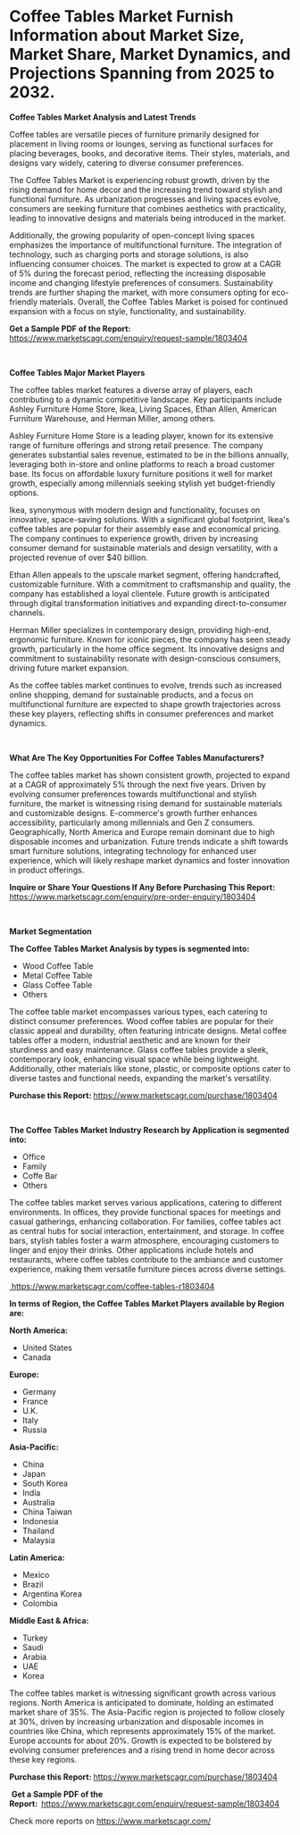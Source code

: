 <p><h1>Coffee Tables Market Furnish Information about Market Size, Market Share, Market Dynamics, and Projections Spanning from 2025 to 2032.</h1></p><p><strong>Coffee Tables Market Analysis and Latest Trends</strong></p>
<p><p>Coffee tables are versatile pieces of furniture primarily designed for placement in living rooms or lounges, serving as functional surfaces for placing beverages, books, and decorative items. Their styles, materials, and designs vary widely, catering to diverse consumer preferences. </p><p>The Coffee Tables Market is experiencing robust growth, driven by the rising demand for home decor and the increasing trend toward stylish and functional furniture. As urbanization progresses and living spaces evolve, consumers are seeking furniture that combines aesthetics with practicality, leading to innovative designs and materials being introduced in the market.</p><p>Additionally, the growing popularity of open-concept living spaces emphasizes the importance of multifunctional furniture. The integration of technology, such as charging ports and storage solutions, is also influencing consumer choices. The market is expected to grow at a CAGR of 5% during the forecast period, reflecting the increasing disposable income and changing lifestyle preferences of consumers. Sustainability trends are further shaping the market, with more consumers opting for eco-friendly materials. Overall, the Coffee Tables Market is poised for continued expansion with a focus on style, functionality, and sustainability.</p></p>
<p><strong>Get a Sample PDF of the Report:&nbsp;</strong> <a href="https://www.marketscagr.com/enquiry/request-sample/1803404?utm_campaign=1950&utm_medium=2&utm_source=Github&utm_content=ia&utm_term=04042025&utm_id=coffee-tables">https://www.marketscagr.com/enquiry/request-sample/1803404</a></p>
<p>&nbsp;</p>
<p><strong>Coffee Tables Major Market Players</strong></p>
<p><p>The coffee tables market features a diverse array of players, each contributing to a dynamic competitive landscape. Key participants include Ashley Furniture Home Store, Ikea, Living Spaces, Ethan Allen, American Furniture Warehouse, and Herman Miller, among others.</p><p>Ashley Furniture Home Store is a leading player, known for its extensive range of furniture offerings and strong retail presence. The company generates substantial sales revenue, estimated to be in the billions annually, leveraging both in-store and online platforms to reach a broad customer base. Its focus on affordable luxury furniture positions it well for market growth, especially among millennials seeking stylish yet budget-friendly options.</p><p>Ikea, synonymous with modern design and functionality, focuses on innovative, space-saving solutions. With a significant global footprint, Ikea's coffee tables are popular for their assembly ease and economical pricing. The company continues to experience growth, driven by increasing consumer demand for sustainable materials and design versatility, with a projected revenue of over $40 billion.</p><p>Ethan Allen appeals to the upscale market segment, offering handcrafted, customizable furniture. With a commitment to craftsmanship and quality, the company has established a loyal clientele. Future growth is anticipated through digital transformation initiatives and expanding direct-to-consumer channels.</p><p>Herman Miller specializes in contemporary design, providing high-end, ergonomic furniture. Known for iconic pieces, the company has seen steady growth, particularly in the home office segment. Its innovative designs and commitment to sustainability resonate with design-conscious consumers, driving future market expansion.</p><p>As the coffee tables market continues to evolve, trends such as increased online shopping, demand for sustainable products, and a focus on multifunctional furniture are expected to shape growth trajectories across these key players, reflecting shifts in consumer preferences and market dynamics.</p></p>
<p>&nbsp;</p>
<p><strong>What Are The Key Opportunities For Coffee Tables Manufacturers?</strong></p>
<p><p>The coffee tables market has shown consistent growth, projected to expand at a CAGR of approximately 5% through the next five years. Driven by evolving consumer preferences towards multifunctional and stylish furniture, the market is witnessing rising demand for sustainable materials and customizable designs. E-commerce's growth further enhances accessibility, particularly among millennials and Gen Z consumers. Geographically, North America and Europe remain dominant due to high disposable incomes and urbanization. Future trends indicate a shift towards smart furniture solutions, integrating technology for enhanced user experience, which will likely reshape market dynamics and foster innovation in product offerings.</p></p>
<p><strong>Inquire or Share Your Questions If Any Before Purchasing This Report:</strong> <a href="https://www.marketscagr.com/enquiry/pre-order-enquiry/1803404?utm_campaign=1950&utm_medium=2&utm_source=Github&utm_content=ia&utm_term=04042025&utm_id=coffee-tables">https://www.marketscagr.com/enquiry/pre-order-enquiry/1803404</a></p>
<p>&nbsp;</p>
<p><strong>Market Segmentation</strong></p>
<p><strong>The Coffee Tables Market Analysis by types is segmented into:</strong></p>
<p><ul><li>Wood Coffee Table</li><li>Metal Coffee Table</li><li>Glass Coffee Table</li><li>Others</li></ul></p>
<p><p>The coffee table market encompasses various types, each catering to distinct consumer preferences. Wood coffee tables are popular for their classic appeal and durability, often featuring intricate designs. Metal coffee tables offer a modern, industrial aesthetic and are known for their sturdiness and easy maintenance. Glass coffee tables provide a sleek, contemporary look, enhancing visual space while being lightweight. Additionally, other materials like stone, plastic, or composite options cater to diverse tastes and functional needs, expanding the market's versatility.</p></p>
<p><strong>Purchase this Report:&nbsp;</strong><a href="https://www.marketscagr.com/purchase/1803404?utm_campaign=1950&utm_medium=2&utm_source=Github&utm_content=ia&utm_term=04042025&utm_id=coffee-tables">https://www.marketscagr.com/purchase/1803404</a></p>
<p>&nbsp;</p>
<p><strong>The Coffee Tables Market Industry Research by Application is segmented into:</strong></p>
<p><ul><li>Office</li><li>Family</li><li>Coffe Bar</li><li>Others</li></ul></p>
<p><p>The coffee tables market serves various applications, catering to different environments. In offices, they provide functional spaces for meetings and casual gatherings, enhancing collaboration. For families, coffee tables act as central hubs for social interaction, entertainment, and storage. In coffee bars, stylish tables foster a warm atmosphere, encouraging customers to linger and enjoy their drinks. Other applications include hotels and restaurants, where coffee tables contribute to the ambiance and customer experience, making them versatile furniture pieces across diverse settings.</p></p>
<p><a href="https://www.marketscagr.com/coffee-tables-r1803404?utm_campaign=1950&utm_medium=2&utm_source=Github&utm_content=ia&utm_term=04042025&utm_id=coffee-tables">&nbsp;https://www.marketscagr.com/coffee-tables-r1803404</a></p>
<p><strong>In terms of Region, the Coffee Tables Market Players available by Region are:</strong></p>
<p>
    <p> <strong> North America: </strong>
        <ul>
            <li>United States</li>
            <li>Canada</li>
        </ul>
        </p> 
    <p> <strong> Europe: </strong>
        <ul>
            <li>Germany</li>
            <li>France</li>
            <li>U.K.</li>
            <li>Italy</li>
            <li>Russia</li>
        </ul>
        </p> 
    <p> <strong> Asia-Pacific: </strong>
        <ul>
            <li>China</li>
            <li>Japan</li>
            <li>South Korea</li>
            <li>India</li>
            <li>Australia</li>
            <li>China Taiwan</li>
            <li>Indonesia</li>
            <li>Thailand</li>
            <li>Malaysia</li>
        </ul>
        </p> 
    <p> <strong> Latin America: </strong>
        <ul>
            <li>Mexico</li>
            <li>Brazil</li>
            <li>Argentina Korea</li>
            <li>Colombia</li>
        </ul>
        </p> 
    <p> <strong> Middle East & Africa: </strong>
        <ul>
            <li>Turkey</li>
            <li>Saudi</li>
            <li>Arabia</li>
            <li>UAE</li>
            <li>Korea</li>
        </ul>
    </p>
    </p>
<p><p>The coffee tables market is witnessing significant growth across various regions. North America is anticipated to dominate, holding an estimated market share of 35%. The Asia-Pacific region is projected to follow closely at 30%, driven by increasing urbanization and disposable incomes in countries like China, which represents approximately 15% of the market. Europe accounts for about 20%. Growth is expected to be bolstered by evolving consumer preferences and a rising trend in home decor across these key regions.</p></p>
<p><strong>Purchase this Report: </strong><a href="https://www.marketscagr.com/purchase/1803404?utm_campaign=1950&utm_medium=2&utm_source=Github&utm_content=ia&utm_term=04042025&utm_id=coffee-tables">https://www.marketscagr.com/purchase/1803404</a></p>
<p>&nbsp;<strong>Get a Sample PDF of the Report:&nbsp;&nbsp;</strong><a href="https://www.marketscagr.com/enquiry/request-sample/1803404?utm_campaign=1950&utm_medium=2&utm_source=Github&utm_content=ia&utm_term=04042025&utm_id=coffee-tables">https://www.marketscagr.com/enquiry/request-sample/1803404</a></p>
<p><strong></strong></p>
<p>Check more reports on <a href="https://www.marketscagr.com/?utm_campaign=1950&utm_medium=2&utm_source=Github&utm_content=ia&utm_term=04042025&utm_id=coffee-tables">https://www.marketscagr.com/</a></p>